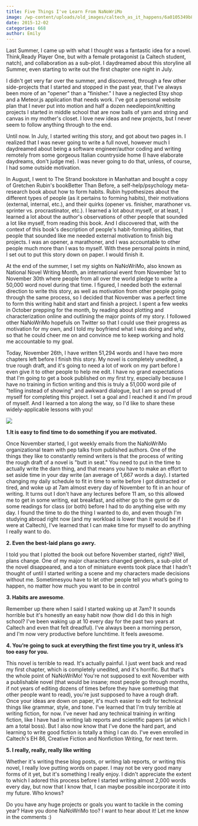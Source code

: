 ```yaml
---
title: Five Things I've Learn From NaNoWriMo
image: /wp-content/uploads/old_images/caltech_as_it_happens/6a0105349b8251970b01b8d17b51d7970c.png
date: 2015-12-02
categories: 668
author: Emily
---
```



Last Summer, I came up with what I thought was a fantastic idea for a novel. Think,Ready Player One, but with a female protagonist (a Caltech student, natch), and collaboration as a sub-plot. I daydreamed about this storyline all Summer, even starting to write out the first chapter one night in July.

I didn't get very far over the summer, and discovered, through a few other side-projects that I started and stopped in the past year, that I've always been more of an "opener" than a "finisher." I have a neglected Etsy shop and a Meteor.js application that needs work. I've got a personal website plan that I never put into motion and half a dozen needlepoint/knitting projects I started in middle school that are now balls of yarn and string and canvas in my mother's closet. I love new ideas and new projects, but I never seem to follow anything through to the end.

Until now. In July, I started writing this story, and got about two pages in. I realized that I was never going to write a full novel, however much I daydreamed about being a software engineer/author coding and writing remotely from some gorgeous Italian countryside home (I have elaborate daydreams, don't judge me). I was never going to do that, unless, of course, I had some outside motivation.

In August, I went to The Strand bookstore in Manhattan and bought a copy of Gretchen Rubin's bookBetter Than Before, a self-help/psychology meta-research book about how to form habits. Rubin hypothesizes about the different types of people (as it pertains to forming habits), their motivations (external, internal, etc.), and their quirks (opener vs. finisher, marathoner vs. sprinter vs. procrastinator, etc.). I learned a lot about myself, or at least, I learned a lot about the author's observations of other people that sounded a lot like myself, from reading this book. And I discovered that, with the context of this book's description of people's habit-forming abilities, that people that sounded like me needed external motivation to finish big projects. I was an opener, a marathoner, and I was accountable to other people much more than I was to myself. With these personal points in mind, I set out to put this story down on paper. I would finish it.

At the end of the summer, I set my sights on NaNoWriMo, also known as National Novel Writing Month, an international event from November 1st to November 30th where people from all over the world pledge to write a 50,000 word novel during that time. I figured, I needed both the external direction to write this story, as well as motivation from other people going through the same process, so I decided that November was a perfect time to form this writing habit and start and finish a project. I spent a few weeks in October prepping for the month, by reading about plotting and characterization online and outlining the major points of my story. I followed other NaNoWriMo hopefuls on Twitter so that I could use their progress as motivation for my own, and I told my boyfriend what I was doing and why, so that he could cheer me on and convince me to keep working and hold me accountable to my goal.

Today, November 26th, I have written 51,294 words and I have two more chapters left before I finish this story. My novel is completely unedited, a true rough draft, and it's going to need a lot of work on my part before I even give it to other people to help me edit. I have no grand expectations that I'm going to get a book published on my first try, especially because I have no training in fiction writing and this is truly a 51,000 word pile of "telling instead of showing" and awkward dialogue, but I am so proud of myself for completing this project. I set a goal and I reached it and I'm proud of myself. And I learned a ton along the way, so I'd like to share these widely-applicable lessons with you!


![](/old_images/caltech_as_it_happens/6a0105349b8251970b01b7c7f19acb970b.png)

**1.It is easy to find time to do something if you are motivated.**

Once November started, I got weekly emails from the NaNoWriMo organizational team with pep talks from published authors. One of the things they like to constantly remind writers is that the process of writing the rough draft of a novel is "butt in seat." You need to put in the time to actually write the darn thing, and that means you have to make an effort to set aside time in your day write (an average of 1,667 words a day). I started changing my daily schedule to fit in time to write before I got distracted or tired, and woke up at 7am almost every day of November to fit in an hour of writing. It turns out I don't have any lectures before 11 am, so this allowed me to get in some writing, eat breakfast, and either go to the gym or do some readings for class (or both) before I had to do anything else with my day. I found the time to do the thing I wanted to do, and even though I'm studying abroad right now (and my workload is lower than it would be if I were at Caltech), I've learned that I can make time for myself to do anything I really want to do.

**2. Even the best-laid plans go awry.**

I told you that I plotted the book out before November started, right? Well, plans change. One of my major characters changed genders, a sub-plot of the novel disappeared, and a ton of miniature events took place that I hadn't thought of until I started writing a scene and my characters made decisions without me. Sometimesyou have to let other people tell you what’s going to happen, no matter how much you want to be in control

**3. Habits are awesome**.

Remember up there when I said I started waking up at 7am? It sounds horrible but it's honestly an easy habit now (how did I do this in high school? I've been waking up at 10 every day for the past two years at Caltech and even that felt dreadful). I've always been a morning person, and I'm now very productive before lunchtime. It feels awesome.

**4. You’re going to suck at everything the first time you try it, unless it’s too easy for you.**

This novel is terrible to read. It's actually painful. I just went back and read my first chapter, which is completely unedited, and it's horrific. But that's the whole point of NaNoWriMo! You're not supposed to exit November with a publishable novel (that would be insane; most people go through months, if not years of editing dozens of times before they have something that other people want to read), you're just supposed to have a rough draft. Once your ideas are down on paper, it's much easier to edit for technical things like grammar, style, and tone. I've learned that I'm truly terrible at writing fiction, for now. I've never had any technical training in writing fiction, like I have had in writing lab reports and scientific papers (at which I am a total boss). But I also now know that I've done the hard part, and learning to write good fiction is totally a thing I can do. I've even enrolled in Caltech's EH 86, Creative Fiction and Nonfiction Writing, for next term.

**5. I really, really, really like writing**

Whether it's writing these blog posts, or writing lab reports, or writing this novel, I really love putting words on paper. I may not be very good many forms of it yet, but it's something I really enjoy. I didn't appreciate the extent to which I adored this process before I started writing almost 2,000 words every day, but now that I know that, I can maybe possible incorporate it into my future. Who knows?

Do you have any huge projects or goals you want to tackle in the coming year? Have you done NaNoWriMo too? I want to hear about it! Let me know in the comments :)

